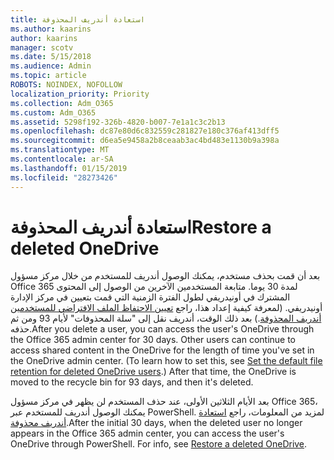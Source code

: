 ```yaml
---
title: استعادة أندريف المحذوفة
ms.author: kaarins
author: kaarins
manager: scotv
ms.date: 5/15/2018
ms.audience: Admin
ms.topic: article
ROBOTS: NOINDEX, NOFOLLOW
localization_priority: Priority
ms.collection: Adm_O365
ms.custom: Adm_O365
ms.assetid: 5298f192-326b-4820-b007-7e1a1c3c2b13
ms.openlocfilehash: dc87e80d6c832559c281827e180c376af413dff5
ms.sourcegitcommit: d6ea5e9458a2b8ceaab3ac4bd483e1130b9a398a
ms.translationtype: MT
ms.contentlocale: ar-SA
ms.lasthandoff: 01/15/2019
ms.locfileid: "28273426"
---
```

# <a name="restore-a-deleted-onedrive"></a><span data-ttu-id="c35cc-102">استعادة أندريف المحذوفة</span><span class="sxs-lookup"><span data-stu-id="c35cc-102">Restore a deleted OneDrive</span></span>

<span data-ttu-id="c35cc-p101">بعد أن قمت بحذف مستخدم، يمكنك الوصول أندريف للمستخدم من خلال مركز مسؤول Office 365 لمدة 30 يوما. متابعة المستخدمين الآخرين من الوصول إلى المحتوى المشترك في أونيدريفي لطول الفترة الزمنية التي قمت بتعيين في مركز الإدارة أونيدريفي. (لمعرفة كيفية إعداد هذا، راجع [تعيين الاحتفاظ الملف الافتراضي للمستخدمين أندريف المحذوفة](https://go.microsoft.com/fwlink/?linkid=874267).) بعد ذلك الوقت، أندريف نقل إلى "سلة المحذوفات" لأيام 93 ومن ثم حذفه.</span><span class="sxs-lookup"><span data-stu-id="c35cc-p101">After you delete a user, you can access the user's OneDrive through the Office 365 admin center for 30 days. Other users can continue to access shared content in the OneDrive for the length of time you've set in the OneDrive admin center. (To learn how to set this, see [Set the default file retention for deleted OneDrive users](https://go.microsoft.com/fwlink/?linkid=874267).) After that time, the OneDrive is moved to the recycle bin for 93 days, and then it's deleted.</span></span>
  
<span data-ttu-id="c35cc-p102">بعد الأيام الثلاثين الأولى، عند حذف المستخدم لن يظهر في مركز مسؤول Office 365، يمكنك الوصول أندريف للمستخدم عبر PowerShell. لمزيد من المعلومات، راجع [استعادة أندريف محذوفة](https://go.microsoft.com/fwlink/?linkid=874269).</span><span class="sxs-lookup"><span data-stu-id="c35cc-p102">After the initial 30 days, when the deleted user no longer appears in the Office 365 admin center, you can access the user's OneDrive through PowerShell. For info, see [Restore a deleted OneDrive](https://go.microsoft.com/fwlink/?linkid=874269).</span></span>
  

